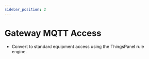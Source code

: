 ```yaml
---
sidebar_position: 2
---
```


# Gateway MQTT Access

* Convert to standard equipment access using the ThingsPanel rule engine.
